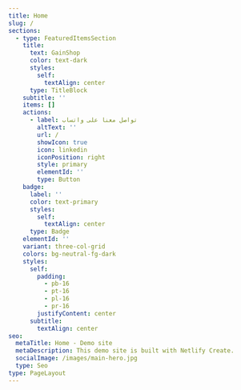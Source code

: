 ```yaml
---
title: Home
slug: /
sections:
  - type: FeaturedItemsSection
    title:
      text: GainShop
      color: text-dark
      styles:
        self:
          textAlign: center
      type: TitleBlock
    subtitle: ''
    items: []
    actions:
      - label: تواصل معنا على واتساب
        altText: ''
        url: /
        showIcon: true
        icon: linkedin
        iconPosition: right
        style: primary
        elementId: ''
        type: Button
    badge:
      label: ''
      color: text-primary
      styles:
        self:
          textAlign: center
      type: Badge
    elementId: ''
    variant: three-col-grid
    colors: bg-neutral-fg-dark
    styles:
      self:
        padding:
          - pb-16
          - pt-16
          - pl-16
          - pr-16
        justifyContent: center
      subtitle:
        textAlign: center
seo:
  metaTitle: Home - Demo site
  metaDescription: This demo site is built with Netlify Create.
  socialImage: /images/main-hero.jpg
  type: Seo
type: PageLayout
---
```

